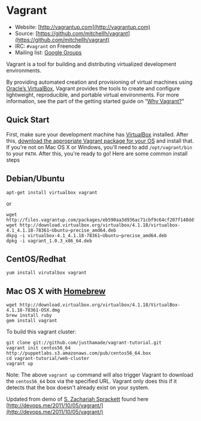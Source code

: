 # Vagrant

* Website: [http://vagrantup.com](http://vagrantup.com)
* Source: [https://github.com/mitchellh/vagrant](https://github.com/mitchellh/vagrant)
* IRC: `#vagrant` on Freenode
* Mailing list: [Google Groups](http://groups.google.com/group/vagrant-up)

Vagrant is a tool for building and distributing virtualized development environments.

By providing automated creation and provisioning of virtual machines using [Oracle’s VirtualBox](http://www.virtualbox.org),
Vagrant provides the tools to create and configure lightweight, reproducible, and portable
virtual environments. For more information, see the part of the getting started guide
on “[Why Vagrant?](http://vagrantup.com/docs/getting-started/why.html)”

## Quick Start

First, make sure your development machine has [VirtualBox](http://www.virtualbox.org) installed. 
After this, [download the appropriate Vagrant package for your OS](http://downloads.vagrantup.com) and install that. If you're not on Mac OS X or Windows, you'll need
to add `/opt/vagrant/bin` to your `PATH`. After this, you're ready to go!  Here are some common install steps
## Debian/Ubuntu
    apt-get install virtualbox vagrant
or 

    wget http://files.vagrantup.com/packages/eb590aa3d936ac71cbf9c64cf207f148ddfc000a/vagrant_1.0.3_x86_64.deb
    wget http://download.virtualbox.org/virtualbox/4.1.18/virtualbox-4.1_4.1.18-78361~Ubuntu~precise_amd64.deb
    dkpg -i virtualbox-4.1_4.1.18-78361~Ubuntu~precise_amd64.deb
    dpkg -i vagrant_1.0.3_x86_64.deb
## CentOS/Redhat
    yum install virutalbox vagrant
## Mac OS X with [Homebrew](http://mxcl.github.com/homebrew/)
    wget http://download.virtualbox.org/virtualbox/4.1.18/VirtualBox-4.1.18-78361-OSX.dmg
    brew install ruby
    gem install vagrant

To build this vagrant cluster:

    git clone git://github.com/justhamade/vagrant-tutorial.git
    vagrant init centos56_64 http://puppetlabs.s3.amazonaws.com/pub/centos56_64.box
    cd vagrant-tutorial/web-cluster
    vagrant up

Note: The above `vagrant up` command will also trigger Vagrant to download the
`centos56_64` box via the specified URL. Vagrant only does this if it detects that
the box doesn't already exist on your system.

Updated from demo of [S. Zachariah Sprackett](https://github.com/zsprackett/) found here [http://devops.me/2011/10/05/vagrant/](http://devops.me/2011/10/05/vagrant/)
